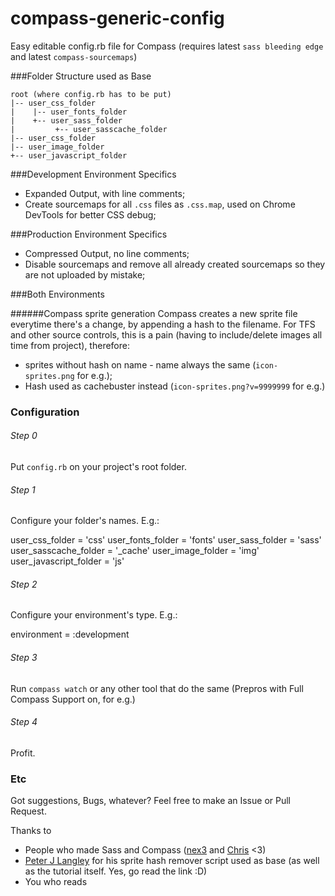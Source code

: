 compass-generic-config
======================

Easy editable config.rb file for Compass
(requires latest `sass bleeding edge` and latest `compass-sourcemaps`)

###Folder Structure used as Base

	root (where config.rb has to be put)
	|-- user_css_folder
	|    |-- user_fonts_folder 
	|    +-- user_sass_folder 
	|         +-- user_sasscache_folder 
	|-- user_css_folder
	|-- user_image_folder
	+-- user_javascript_folder

###Development Environment Specifics

* Expanded Output, with line comments;
* Create sourcemaps for all `.css` files as `.css.map`, used on Chrome DevTools for better CSS debug;

###Production Environment Specifics

* Compressed Output, no line comments;
* Disable sourcemaps and remove all already created sourcemaps so they are not uploaded by mistake;

###Both Environments

######Compass sprite generation
Compass creates a new sprite file everytime there's a change, by appending a hash to the filename. For TFS and other source controls, this is a pain (having to include/delete images all time from project), therefore:

* sprites without hash on name  - name always the same (`icon-sprites.png` for e.g.);
* Hash used as cachebuster instead (`icon-sprites.png?v=9999999` for e.g.)


### Configuration
  

###### Step 0
Put `config.rb` on your project's root folder.


###### Step 1
Configure your folder's names. E.g.:

  user_css_folder = 'css'
  user_fonts_folder = 'fonts'
  user_sass_folder = 'sass'
  user_sasscache_folder = '_cache'
  user_image_folder = 'img'
  user_javascript_folder = 'js'
  
###### Step 2
Configure your environment's type. E.g.:

  environment = :development
  
###### Step 3
Run `compass watch` or any other tool that do the same (Prepros with Full Compass Support on, for e.g.)

###### Step 4
Profit.


### Etc
Got suggestions, Bugs, whatever? Feel free to make an Issue or Pull Request.

Thanks to 
* People who made Sass and Compass ([nex3](http://nex-3.com/) and [Chris](http://chriseppstein.github.com/) <3)
* [Peter J Langley](http://www.codechewing.com/library/automatically-generate-css-sprites-with-sass/) for his sprite hash remover script used as base (as well as the tutorial itself. Yes, go read the link :D)
* You who reads
